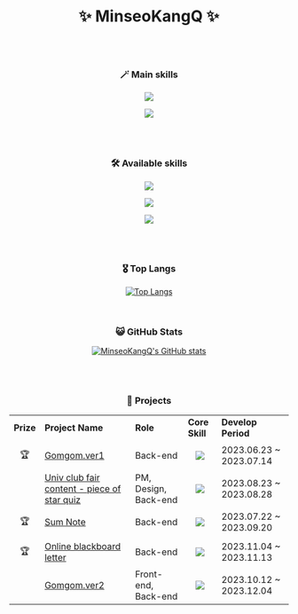 <h1 align="center">✨ MinseoKangQ ✨</h1>

<br>

<br>

<h3 align="center">🪄 Main skills</h3>

<p align="center">
  <a href="https://skillicons.dev">
    <img src="https://skillicons.dev/icons?i=java,spring,mysql" />
  </a>
</p> <!--jpa-->

<p align="center">
  <a href="https://skillicons.dev">
    <img src="https://skillicons.dev/icons?i=postman,aws,git,github,idea,gradle" />
  </a> <!--ubuntu-->
</p>




<br><br>




<h3 align="center">🛠️ Available skills</h3>

<p align="center">
  <a href="https://skillicons.dev">
    <img src="https://skillicons.dev/icons?i=c,cs,html,css,js" />
  </a>
</p>

<p align="center">
  <a href="https://skillicons.dev">
    <img src="https://skillicons.dev/icons?i=react,nodejs,py,kotlin" />
  </a>
</p>

<p align="center">
  <a href="https://skillicons.dev">
    <img src="https://skillicons.dev/icons?i=flask,django" />
  </a> <!-- mqtt -->
</p>



<br><br>




<div align=center>
    
<h3 align="center">🎖️ Top Langs </h3>

[![Top Langs](https://github-readme-stats.vercel.app/api/top-langs/?username=MinseoKangQ&langs_count=10&layout=compact&theme=react)]()

<br>


<h3 align="center">😺 GitHub Stats</h3>

[![MinseoKangQ's GitHub stats](https://github-readme-stats.vercel.app/api?username=MinseoKangQ&theme=react&count_private=true)]()



<br><br>




<h3 align="center">📁 Projects</h3>

<div align="center">

<table>
    <tr>
        <td><strong>Prize</strong></td>
        <td><strong>Project Name</strong></td>
        <td><strong>Role</strong></td>
        <td><strong>Core Skill</strong></td>
        <td><strong>Develop Period</strong></td>
    </tr>
    <tr>
        <td align="center">🏆</td>
        <td><a href="https://github.com/MinseoKangQ/gomgom-back">Gomgom.ver1</a></td>
        <td>Back-end</td>
        <td style="vertical-align: middle;"><p align="center">
          <a href="https://skillicons.dev">
            <img src="https://skillicons.dev/icons?i=django" />
          </a>
        </p></td>
        <td>2023.06.23 ~ 2023.07.14</td>
    </tr>
    <tr>
        <td></td>
        <td><a href="https://github.com/MinseoKangQ/quiz-2023-2">Univ club fair content - piece of star quiz</a></td>
        <td>PM, Design, Back-end</td>
        <td style="vertical-align: middle;"><p align="center">
          <a href="https://skillicons.dev">
            <img src="https://skillicons.dev/icons?i=django" />
          </a>
        </p></td>
        <td>2023.08.23 ~ 2023.08.28</td>
    </tr>
    <tr>
        <td align="center">🏆</td>
        <td><a href="https://github.com/MinseoKangQ/sumnote-springboot-server">Sum Note</a></td>
        <td>Back-end</td>
        <td style="vertical-align: middle;"><p align="center">
          <a href="https://skillicons.dev">
            <img src="https://skillicons.dev/icons?i=spring" />
          </a>
        </p></td>
        <td>2023.07.22 ~ 2023.09.20</td>
    </tr>
    <tr>
        <td align="center">🏆</td>
        <td><a href="https://github.com/MinseoKangQ/blackBoard-back">Online blackboard letter</a></td>
        <td>Back-end</td>
        <td style="vertical-align: middle;"><p align="center">
          <a href="https://skillicons.dev">
            <img src="https://skillicons.dev/icons?i=spring" />
          </a>
        </p></td>
        <td>2023.11.04 ~ 2023.11.13</td>
    </tr>
    <tr>
        <td></td>
        <td><a href="https://github.com/TeamBeeear">Gomgom.ver2</a></td>
        <td>Front-end, Back-end</td>
        <td style="vertical-align: middle;"><p align="center">
          <a href="https://skillicons.dev">
            <img src="https://skillicons.dev/icons?i=react,spring" />
          </a>
        </p></td>
        <td>2023.10.12 ~ 2023.12.04</td>
    </tr>
</table>



<!--
<a href="https://github.com/MinseoKangQ/gomgom-back">[곰곰이] - django.ver</a><br>
<a href="https://github.com/MinseoKangQ/all-together">[다모여]</a><br>
<a href="https://github.com/MinseoKangQ/quiz-2023-2"> [별조각 동아리 박람회 퀴즈]</a><br>
<a href="https://github.com/MinseoKangQ/springboot-server">[썸노트]</a><br>
<a href="https://github.com/MinseoKangQ/blackBoard-back">[졸업을 축하합니다! 온라인 칠판 편지]</a><br>
<a href="https://github.com/TeamBeeear/springboot-server">[곰곰이] - springboot.ver</a><br>
-->

</div>
